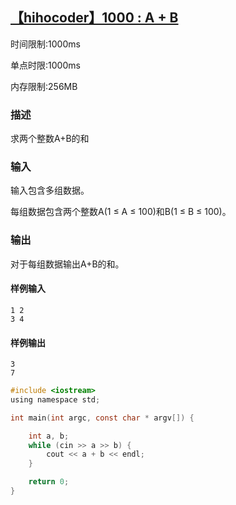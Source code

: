 ## [【hihocoder】1000 : A + B](https://hihocoder.com/problemset/problem/1000)

时间限制:1000ms

单点时限:1000ms

内存限制:256MB

### 描述

求两个整数A+B的和

### 输入

输入包含多组数据。

每组数据包含两个整数A(1 ≤ A ≤ 100)和B(1 ≤ B ≤ 100)。

### 输出

对于每组数据输出A+B的和。

#### 样例输入

```
1 2
3 4
```

#### 样例输出

```
3
7
```

```c
#include <iostream>
using namespace std;

int main(int argc, const char * argv[]) {

    int a, b;
    while (cin >> a >> b) {
        cout << a + b << endl;
    }

    return 0;
}
```